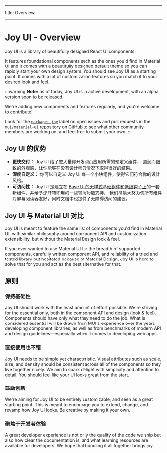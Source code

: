 - - -
title: Overview
- - -

# Joy UI - Overview

<p class="description">Joy UI is a library of beautifully designed React UI components.</p>

It features foundational components such as the ones you'd find in Material UI and it comes with a beautifully designed default theme so you can rapidly start your own design system. You should see Joy UI as a starting point. It comes with a lot of customization features so you match it to your desired look and feel.

:::warning
**Note:** as of today, Joy UI is in active development, with an alpha version soon to be released.

We're adding new components and features regularly, and you're welcome to contribute!

Look for the [`package: joy`](https://github.com/mui/material-ui/labels/package%3A%20joy) label on open issues and pull requests in the `mui/material-ui` repository on GitHub to see what other community members are working on, and feel free to submit your own.
:::

## Joy UI 的优势

- **更快交付：** Joy UI 给了您大量你开发网页应用所需的预定义组件， 圆润而细致的外观感，让你能够在没有设计师的情况下取得很好的结果。
- **深度自定义：** 你可以自定义 Joy UI 每一个小块组件，使得它们符合你的设计风格。
- **可访问性：** Joy UI 是建立在 [Base UI  的无样式基础组件和低级钩子上](/base/getting-started/overview/)的一套新组件，并给予您开箱即用的一些辅助功能支持。 我们尽最大努力使所有组件对屏幕阅读器友好，同时文档中也提供了无障碍访问的建议。

## Joy UI 与 Material UI 对比

Joy UI is meant to feature the same list of components you'd find in Material UI, with similar philosophy around component API and customization extensibility, but without the Material Design look & feel.

If you ever wanted to use Material UI for the breadth of supported components, carefully written component API, and reliability of a tried and tested library but hesitated because of Material Design, Joy UI is here to solve that for you and act as the best alternative for that.

## 原则

### 保持基础性

Joy UI should work with the least amount of effort possible. We're striving for the essential only, both in the component API and design (look & feel). Components should have only what they need to do the job. What is considered essential will be drawn from MUI's experience over the years developing component libraries, as well as from benchmarks of modern API and design guidelines—especially when it comes to developing web apps.

### 直接使用也不错

Joy UI needs to be simple yet characteristic. Visual attributes such as scale, size, and density should be consistent across all of the components so they live together nicely. We aim to spark delight with simplicity and attention to detail. You should feel like your UI looks great from the start.

### 鼓励创新

We're aiming for Joy UI to be entirely customizable, and seen as a great starting point. This is meant to encourage you to extend, change, and revamp how Joy UI looks. Be creative by making it your own.

### 聚焦于开发者体验

A great developer experience is not only the quality of the code we ship but also how clear the documentation is, and what learning resources are available for developers. We hope that bundling it all together brings joy.
